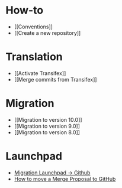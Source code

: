 # How-to
* [[Conventions]]
* [[Create a new repository]]

# Translation
* [[Activate Transifex]]
* [[Merge commits from Transifex]]

# Migration
* [[Migration to version 10.0]]
* [[Migration to version 9.0]]
* [[Migration to version 8.0]]

# Launchpad
* [Migration Launchpad → Github](https://github.com/OCA/maintainers-tools/wiki/Migration-Launchpad-%E2%86%92-GitHub)
* [How to move a Merge Proposal to GitHub](https://github.com/OCA/maintainers-tools/wiki/How-to-move-a-Merge-Proposal-to-GitHub)
